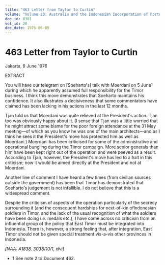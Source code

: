 ```yaml
---
title: "463 Letter from Taylor to Curtin"
volume: "Volume 20: Australia and the Indonesian Incorporation of Portuguese Timor, 1974-1976"
doc_id: 8301
vol_id: 20
doc_date: 1976-06-09
---
```


# 463 Letter from Taylor to Curtin

Jakarta, 9 June 1976

EXTRACT

You will have our telegram on [Soeharto's] talk with Moerdani on 5 June1 during which he apparently assumed full responsibility for the Timor business. I think this move demonstrates that Soeharto maintains his confidence. It also illustrates a decisiveness that some commentators have claimed has been lacking in his actions in the last 12 months.

Tjan told us that Moerdani was quite relieved at the President's action. Tjan too was obviously happy about it. (I sense that Tjan was a little worried that he might attract some blame for the poor foreign attendance at the 31 May meeting—of which as you know he was one of the main architects—and as I think he sees it the President's move has protected him as well as Moerdani.) Moerdani has been criticised for some of the administrative and operational bungling during the Timor campaign. More senior generals than him have been kept right out of the operation and were peeved as a result. According to Tjan, however, the President's move has led to a halt in this criticism; now it would be aimed directly at the President and not at Moerdani.

Another line of comment I have heard a few times (from civilian sources outside the government) has been that Timor has demonstrated that Soeharto's judgement is not infallible. I do not believe that this is a widespread comment.

Despite the criticism of aspects of the operation particularly of the secrecy surrounding it (and the consequent hardships for next-of-kin oflndonesian soldiers in Timor, and the lack of the usual recognition of what the soldiers have been doing i.e. medals etc.), I have come across no criticism from an influential group of the policy that East Timor must be integrated into Indonesia. There is, however, a strong feeling that, after integration, East Timor should not be given special treatment vis-a-vis other provinces in Indonesia.

_[NAA: A1838, 3038/10/1, xlvi]_

  * 1 See note 2 to Document 462.


